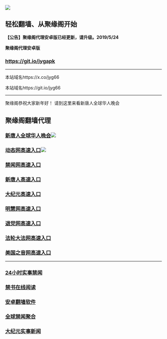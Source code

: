 ![](https://raw.githubusercontent.com/hao369/a/master/j.jpg)



## 轻松翻墙、从聚缘阁开始



**【公告】聚缘阁代理安卓版已经更新，请升级。2019/5/24**

 
**聚缘阁代理安卓版**
### https://git.io/jygapk  

***

本站域名https://x.co/jyg66 

本站域名https://git.io/jyg66



***

聚缘阁恭祝大家新年好！
请到这里来看新唐人全球华人晚会



## 聚缘阁翻墙代理 

### [新唐人全球华人晚会](http://df3.rt5.rigdirt.com/dh/)![](https://raw.githubusercontent.com/hao369/a/master/tj.gif)

### [动态网高速入口](http://df3.rt5.rigdirt.com/6/2587/520)![](https://raw.githubusercontent.com/hao369/a/master/jygdl.gif)

### [禁闻网高速入口](https://lvfoxy9qf0.execute-api.ap-northeast-1.amazonaws.com/va)

### [新唐人高速入口](http://df3.rt5.rigdirt.com/6/454232/5)

### [大纪元高速入口](http://df3.rt5.rigdirt.com/6/454232/7)

### [明慧网高速入口](http://df3.rt5.rigdirt.com/6/454232/3)

### [退党网高速入口](http://df3.rt5.rigdirt.com/6/454232/8)

### [法轮大法网高速入口](http://df3.rt5.rigdirt.com/6/5232/15)

### [美国之音网高速入口](http://df3.rt5.rigdirt.com/6/5232/18)




***






### [24小时实事禁闻](https://git.io/fj3Go)

### [禁书在线阅读](https://github.com/txyzum203/djy/blob/master/gb/9p.md?flntdtv#1)


### [安卓翻墙软件](https://git.io/afq)

### [全球禁闻聚合](https://github.com/gfw-breaker/banned-news1/blob/master/README.md)

### [大纪元实事新闻](https://git.io/fjmgE)






